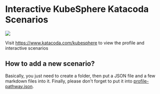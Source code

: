 # Interactive KubeSphere Katacoda Scenarios
[![](http://shields.katacoda.com/katacoda/kubesphere/count.svg)](https://www.katacoda.com/kubesphere "Get your profile on Katacoda.com")

Visit https://www.katacoda.com/kubesphere to view the profile and interactive scenarios

## How to add a new scenario?

Basically, you just need to create a folder, then put a JSON file and a few markdown files into it. Finally, please don't forget to put it into [profile-pathway.json](profile-pathway.json).
